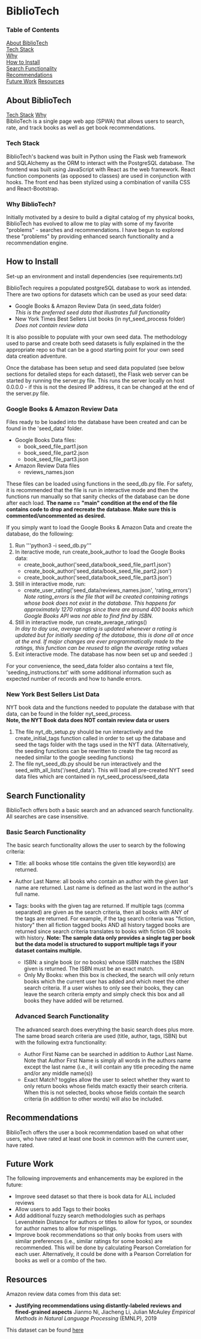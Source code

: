 # BiblioTech

### Table of Contents
  [About BiblioTech](#about)    
    [Tech Stack](#tech)  
    [Why](#why)  
  [How to Install](#install)  
  [Search Functionality](#search)  
  [Recommendations](#recommend)  
  [Future Work](#future)
  [Resources](#resources)  

## <a name="about"></a>About BiblioTech
[Tech Stack](#tech)
[Why](#why)  
BiblioTech is a single page web app (SPWA) that allows users to search, rate, and track books as well as get book recommendations.  

### <a name="tech"></a>Tech Stack
BiblioTech's backend was built in Python using the Flask web framework and SQLAlchemy as the ORM to interact with the PostgreSQL database.
The frontend was built using JavaScript with React as the web framework. React function components (as opposed to classes) are used in conjunction with hooks. 
The front end has been stylized using a combination of vanilla CSS and React-Bootstrap.

### <a name="why"></a>Why BiblioTech?
Initially motivated by a desire to build a digital catalog of my physical books, BiblioTech has evolved to allow me to play with some of my favorite "problems" - searches and recommendations. I have begun to explored these "problems" by  providing enhanced search functionality and a recommendation engine. 

## <a name="install"></a> How to Install
Set-up an environment and install dependencies (see requirements.txt)

BiblioTech requires a populated postgreSQL database to work as intended. There are two options for datasets which can be used as your seed data:
- Google Books & Amazon Review Data (in seed_data folder)    
  *This is the preferred seed data that illustrates full functionality*
- New York Times Best Sellers List books (in nyt_seed_process folder)   
  *Does not contain review data*

It is also possible to populate with your own seed data. The methodology used to parse and create both seed datasets is fully explained in the the appropriate repo so that can be a good starting point for your own seed data creation adventure. 

Once the database has been setup and seed data populated (see below sections for detailed steps for each dataset), the Flask web server can be started by running the server.py file. This runs the server locally on host 0.0.0.0 - if this is not the desired IP address, it can be changed at the end of the server.py file. 

### Google Books & Amazon Review Data
Files ready to be loaded into the database have been created and can be found in the 'seed_data' folder. 
- Google Books Data files:
  - book_seed_file_part1.json
  - book_seed_file_part2.json
  - book_seed_file_part3.json
- Amazon Review Data files
  - reviews_names.json

These files can be loaded using functions in the seed_db.py file. For safety, it is recommended that the file is run in interactive mode and then the functions run manually so that sanity checks of the database can be done after each load. **The __name__ == "__main__" condition at the end of the file contains code to drop and recreate the database. Make sure this is commented/uncommented as desired.**

If you simply want to load the Google Books & Amazon Data and create the database, do the following:
1. Run '''python3 -i seed_db.py''' 
2. In iteractive mode, run create_book_author to load the Google Books data:
    - create_book_author('seed_data/book_seed_file_part1.json')
    - create_book_author('seed_data/book_seed_file_part2.json')
    - create_book_author('seed_data/book_seed_file_part3.json')
3. Still in interactive mode, run:
    - create_user_rating('seed_data/reviews_names.json', 'rating_errors')   
      *Note rating_errors is the file that will be created containing ratings whose book does not exist in the database. This happens for approximately 1270 ratings since there are around 400 books which Google Books API was not able to find find by ISBN.*
4. Still in interactive mode, run create_average_ratings()  
    *In day to day use, average rating is updated whenever a rating is updated but for initially seeding of the database, this is done all at once at the end. If major changes are ever programmatically made to the ratings, this function can be reused to align the average rating values*
5. Exit interactive mode. The database has now been set up and seeded :)

For your convenience, the seed_data folder also contains a text file, 'seeding_instructions.txt' with some additional information such as expected number of records and how to handle errors. 

### New York Best Sellers List Data 
NYT book data and the functions needed to populate the database with that data, can be found in the folder nyt_seed_process.  
  **Note, the NYT Book data does NOT contain review data or users**

1. The file nyt_db_setup.py should be run interactively and the create_initial_tags function called in order to set up the database and seed the tags folder with the tags used in the NYT data. (Alternatively, the seeding functions can be rewritten to create the tag record as needed similar to the google seeding functions)
2. The file nyt_seed_db.py should be run interactively and the seed_with_all_lists('/seed_data'). This will load all pre-created NYT seed data files which are contained in nyt_seed_process/seed_data

## <a name="search"></a> Search Functionality
BiblioTech offers both a basic search and an advanced search functionality. All searches are case insensitive.

### Basic Search Functionality
The basic search functionality allows the user to search by the following criteria:
- Title: all books whose title contains the given title keyword(s) are returned. 
- Author Last Name: all books who contain an author with the given last name are returned. Last name is defined as the last word in the author's full name. 
- Tags: books with the given tag are returned. If multiple tags (comma separated) are given as the search criteria, then all books with ANY of the tags are returned. For example, if the tag search criteria was "fiction, history" then all fiction tagged books AND all history tagged books are returned since search criteria translates to books with fiction OR books with history. 
  **Note: The sample data only provides a single tag per book but the data model is structured to support multiple tags if your dataset contains multiple.**
  - ISBN: a single book (or no books) whose ISBN matches the ISBN given is returned. The ISBN must be an exact match. 
  - Only My Books: when this box is checked, the search will only return books which the current user has added and which meet the other search criteria. If a user wishes to only see their books, they can leave the search criteria empty and simply check this box and all books they have added will be returned. 

  ### Advanced Search Functionality
  The advanced search does everything the basic search does plus more. The same broad search criteria are used (title, author, tags, ISBN) but with the following extra functionality:
  - Author First Name can be searched in addition to Author Last Name. Note that Author First Name is simply all words in the authors name except the last name (i.e., it will contain any title preceding the name and/or any middle name(s))
  - Exact Match? toggles allow the user to select whether they want to only return books whose fields match exactly their search criteria. When this is not selected, books whose fields contain the search criteria (in addition to other words) will also be included. 

## <a name="recommend"></a> Recommendations
BiblioTech offers the user a book recommendation based on what other users, who have rated at least one book in common with the current user, have rated. 

## <a name=future></a> Future Work
The following improvements and enhancements may be explored in the future:
- Improve seed dataset so that there is book data for ALL included reviews
- Allow users to add Tags to their books
- Add additional fuzzy search methodologies such as perhaps Levenshtein Distance for authors or titles to allow for typos, or soundex for author names to allow for mispellings. 
- Improve book recommendations so that only books from users with similar preferences (i.e., similar ratings for some books) are recommended. This will be done by calculating Pearson Correlation for each user. Alternatively, it could be done with a Pearson Correlation for books as well or a combo of the two.  

## <a name="resources"></a> Resources
Amazon review data comes from this data set:
- **Justifying recommendations using distantly-labeled reviews and fined-grained aspects** Jianmo Ni, Jiacheng Li, Julian McAuley  *Empirical Methods in Natural Language Processing* (EMNLP), 2019

This dataset can be found [here](https://nijianmo.github.io/amazon/index.html)